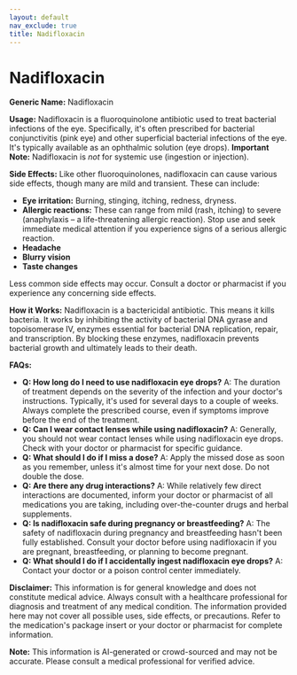 ```yaml
---
layout: default
nav_exclude: true
title: Nadifloxacin
---
```


# Nadifloxacin

**Generic Name:** Nadifloxacin

**Usage:** Nadifloxacin is a fluoroquinolone antibiotic used to treat bacterial infections of the eye.  Specifically, it's often prescribed for bacterial conjunctivitis (pink eye) and other superficial bacterial infections of the eye.  It's typically available as an ophthalmic solution (eye drops).  **Important Note:** Nadifloxacin is *not* for systemic use (ingestion or injection).

**Side Effects:**  Like other fluoroquinolones, nadifloxacin can cause various side effects, though many are mild and transient.  These can include:

* **Eye irritation:** Burning, stinging, itching, redness, dryness.
* **Allergic reactions:**  These can range from mild (rash, itching) to severe (anaphylaxis – a life-threatening allergic reaction).  Stop use and seek immediate medical attention if you experience signs of a serious allergic reaction.
* **Headache**
* **Blurry vision**
* **Taste changes**

Less common side effects may occur.  Consult a doctor or pharmacist if you experience any concerning side effects.


**How it Works:** Nadifloxacin is a bactericidal antibiotic. This means it kills bacteria. It works by inhibiting the activity of bacterial DNA gyrase and topoisomerase IV, enzymes essential for bacterial DNA replication, repair, and transcription.  By blocking these enzymes, nadifloxacin prevents bacterial growth and ultimately leads to their death.


**FAQs:**

* **Q: How long do I need to use nadifloxacin eye drops?** A:  The duration of treatment depends on the severity of the infection and your doctor's instructions. Typically, it's used for several days to a couple of weeks.  Always complete the prescribed course, even if symptoms improve before the end of the treatment.
* **Q: Can I wear contact lenses while using nadifloxacin?** A:  Generally, you should not wear contact lenses while using nadifloxacin eye drops.  Check with your doctor or pharmacist for specific guidance.
* **Q: What should I do if I miss a dose?** A:  Apply the missed dose as soon as you remember, unless it's almost time for your next dose.  Do not double the dose.
* **Q:  Are there any drug interactions?** A:  While relatively few direct interactions are documented, inform your doctor or pharmacist of all medications you are taking, including over-the-counter drugs and herbal supplements.
* **Q: Is nadifloxacin safe during pregnancy or breastfeeding?** A:  The safety of nadifloxacin during pregnancy and breastfeeding hasn't been fully established.  Consult your doctor before using nadifloxacin if you are pregnant, breastfeeding, or planning to become pregnant.
* **Q: What should I do if I accidentally ingest nadifloxacin eye drops?** A:  Contact your doctor or a poison control center immediately.


**Disclaimer:** This information is for general knowledge and does not constitute medical advice.  Always consult with a healthcare professional for diagnosis and treatment of any medical condition.  The information provided here may not cover all possible uses, side effects, or precautions.  Refer to the medication's package insert or your doctor or pharmacist for complete information.


**Note:** This information is AI-generated or crowd-sourced and may not be accurate. Please consult a medical professional for verified advice.